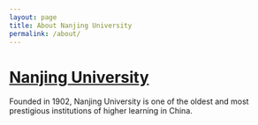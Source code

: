 ```yaml
---
layout: page
title: About Nanjing University
permalink: /about/
---
```


<h1><a href=http://www.nju.edu.cn/EN/)> Nanjing University </a> </h1>

Founded in 1902, Nanjing University is one of the oldest and most prestigious institutions of higher learning in China.
